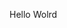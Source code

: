 Hello Wolrd

























































































































































































































































































































































































































































































































































































































































































































































































































































































































































































































































































































































































































































































































































































































































































































































































































































































































































































































































































































































































































































































































































































































































































































































































































































































































































































































































































































































































































































































































































































































































































































































































































































































































































































































































































































































































































































































































































































































































































































































































































































































































































































































































































































































































































































































































































































































































































































































































































































































































































































































































































































































































































































































































































































































































































































































































































































